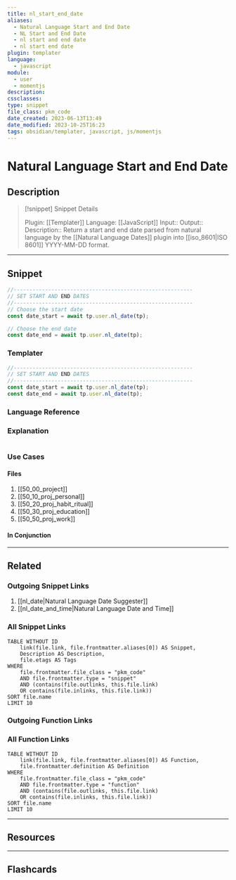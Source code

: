 ```yaml
---
title: nl_start_end_date
aliases:
  - Natural Language Start and End Date
  - NL Start and End Date
  - nl start and end date
  - nl start end date
plugin: templater
language:
  - javascript
module:
  - user
  - momentjs
description:
cssclasses:
type: snippet
file_class: pkm_code
date_created: 2023-06-13T13:49
date_modified: 2023-10-25T16:23
tags: obsidian/templater, javascript, js/momentjs
---
```

# Natural Language Start and End Date

## Description

> [!snippet] Snippet Details
>
> Plugin: [[Templater]]
> Language: [[JavaScript]]
> Input::
> Output::
> Description:: Return a start and end date parsed from natural language by the [[Natural Language Dates]] plugin into [[iso_8601|ISO 8601]] YYYY-MM-DD format.

---

## Snippet

<!-- Add the full code including explanatory comments  -->

```javascript
//---------------------------------------------------------
// SET START AND END DATES
//---------------------------------------------------------
// Choose the start date
const date_start = await tp.user.nl_date(tp);

// Choose the end date
const date_end = await tp.user.nl_date(tp);
```

### Templater

<!-- Add the full code excluding explanatory comments  -->

```javascript
//---------------------------------------------------------
// SET START AND END DATES
//---------------------------------------------------------
const date_start = await tp.user.nl_date(tp);
const date_end = await tp.user.nl_date(tp);
```

### Language Reference

<!-- Recreate the code with links to files  -->

### Explanation

```javascript

```

### Use Cases

#### Files

<!-- Files containing the snippet  -->

1. [[50_00_project]]
2. [[50_10_proj_personal]]
3. [[50_20_proj_habit_ritual]]
4. [[50_30_proj_education]]
5. [[50_50_proj_work]]

#### In Conjunction

<!-- Snippets used together with this snippet  -->

---

## Related

### Outgoing Snippet Links

<!-- Link related snippet here -->

1. [[nl_date|Natural Language Date Suggester]]
2. [[nl_date_and_time|Natural Language Date and Time]]

### All Snippet Links

<!-- Query limit 10  -->

```dataview
TABLE WITHOUT ID
	link(file.link, file.frontmatter.aliases[0]) AS Snippet,
	Description AS Description,
	file.etags AS Tags
WHERE
	file.frontmatter.file_class = "pkm_code"
	AND file.frontmatter.type = "snippet"
	AND (contains(file.outlinks, this.file.link)
	OR contains(file.inlinks, this.file.link))
SORT file.name
LIMIT 10
```

### Outgoing Function Links

<!-- Link related functions here -->

### All Function Links

<!-- Query limit 10  -->

```dataview
TABLE WITHOUT ID
	link(file.link, file.frontmatter.aliases[0]) AS Function,
	file.frontmatter.definition AS Definition
WHERE
	file.frontmatter.file_class = "pkm_code"
	AND file.frontmatter.type = "function"
	AND (contains(file.outlinks, this.file.link)
	OR contains(file.inlinks, this.file.link))
SORT file.name
LIMIT 10
```

---

## Resources

---

## Flashcards
